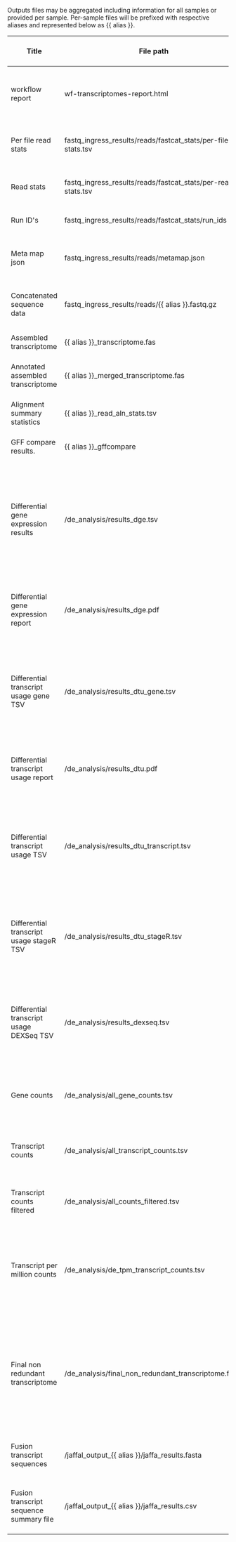 Outputs files may be aggregated including information for all samples or provided per sample. Per-sample files will be prefixed with respective aliases and represented below as {{ alias }}.

| Title | File path | Description | Per sample or aggregated |
|-------|-----------|-------------|--------------------------|
| workflow report | wf-transcriptomes-report.html | a HTML report document detailing the primary findings of the workflow | aggregated |
| Per file read stats | fastq_ingress_results/reads/fastcat_stats/per-file-stats.tsv | A TSV with per file read stats, including all samples. | aggregated |
| Read stats | fastq_ingress_results/reads/fastcat_stats/per-read-stats.tsv | A TSV with per read stats, including all samples. | aggregated |
| Run ID's | fastq_ingress_results/reads/fastcat_stats/run_ids | List of run IDs present in reads. | aggregated |
| Meta map json | fastq_ingress_results/reads/metamap.json | Metadata used in workflow presented in a JSON. | aggregated |
| Concatenated sequence data | fastq_ingress_results/reads/{{ alias }}.fastq.gz | Per sample reads concatenated in to one FASTQ file. | per-sample |
| Assembled transcriptome | {{ alias }}_transcriptome.fas | Per sample assembled transcriptome. | per-sample |
| Annotated assembled transcriptome | {{ alias }}_merged_transcriptome.fas | Per sample annotated assembled transcriptome. | per-sample |
| Alignment summary statistics | {{ alias }}_read_aln_stats.tsv | Per sample alignment summary statistics. | per-sample |
| GFF compare results. | {{ alias }}_gffcompare | All GFF compare output files. | per-sample |
| Differential gene expression results | /de_analysis/results_dge.tsv | This is a gene-level result file that describes genes and the probability that they show differential expression between experimental conditions . | aggregated |
| Differential gene expression report | /de_analysis/results_dge.pdf | Summary report of differential gene expression analysis as a PDF. | aggregated |
| Differential transcript usage gene TSV | /de_analysis/results_dtu_gene.tsv | This is a gene-level result file from DEXSeq that lists annotated genes and their probabilities of differential expression. | aggregated |
| Differential transcript usage report | /de_analysis/results_dtu.pdf | Summary report of differential transcript usage results as a PDF. | aggregated |
| Differential transcript usage TSV | /de_analysis/results_dtu_transcript.tsv | This is a transcript-level result file from DEXSeq that lists annotated genes and their probabilities of differential expression. | aggregated |
| Differential transcript usage stageR TSV | /de_analysis/results_dtu_stageR.tsv  | This is the output from StageR and it shows both gene and transcript probabilities of differential expression | aggregated |
| Differential transcript usage DEXSeq TSV | /de_analysis/results_dexseq.tsv | The complete output from the DEXSeq-analysis, shows both gene and transcript probabilities of differential expression. | aggregated |
| Gene counts | /de_analysis/all_gene_counts.tsv | Raw gene counts created by the Salmon tool, before filtering. | aggregated |
| Transcript counts | /de_analysis/all_transcript_counts.tsv | Raw transcript counts created by the Salmon tool, before filtering. | aggregated |
| Transcript counts filtered | /de_analysis/all_counts_filtered.tsv | Filtered transcript counts, used for DE_analysis. | aggregated |
| Transcript per million counts | /de_analysis/de_tpm_transcript_counts.tsv | This file shows transcript per million (TPM) of the raw counts to facilitate comparisons across sample. | aggregated |
| Final non redundant transcriptome | /de_analysis/final_non_redundant_transcriptome.fasta | Transcripts that were used for differential expression analysis including novel transcripts with the identifiers used for DE analysis. | aggregated |
| Fusion transcript sequences | /jaffal_output_{{ alias }}/jaffa_results.fasta | Fusion transcript sequences output by Jaffa. | per-sample |
| Fusion transcript sequence summary file | /jaffal_output_{{ alias }}/jaffa_results.csv | Fusion transcript sequences summary file output by Jaffa. | per-sample |
